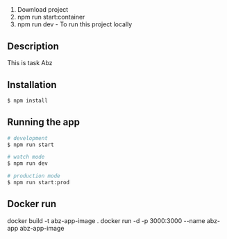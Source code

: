 ##

1. Download project
2. npm run start:container
3. npm run dev - To run this project locally

## Description

This is task Abz

## Installation

```bash
$ npm install
```

## Running the app

```bash
# development
$ npm run start

# watch mode
$ npm run dev

# production mode
$ npm run start:prod
```

## Docker run

docker build -t abz-app-image .
docker run -d -p 3000:3000 --name abz-app abz-app-image
